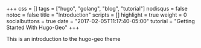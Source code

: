 +++
css = []
tags = ["hugo", "golang", "blog", "tutorial"]
nodisqus = false
notoc = false
title = "Introduction"
scripts = []
highlight = true
weight = 0
socialbuttons = true
date = "2017-02-05T11:17:40-05:00"
tutorial = "Getting Started With Hugo-Geo"
+++

This is an introduction to the hugo-geo theme